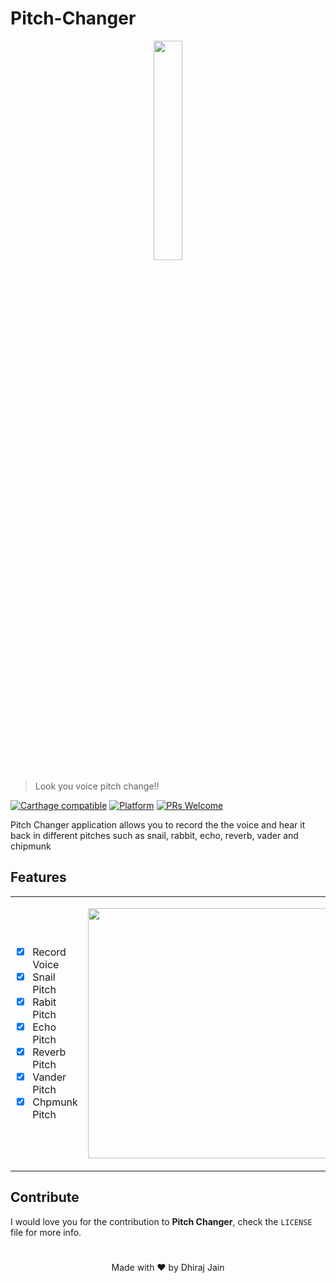 # Pitch-Changer
<p align="center"><img width=30% src="https://user-images.githubusercontent.com/54300222/84586682-38c57b80-addf-11ea-9739-ba088322110b.png"></p>

> Look you voice pitch change!!

[![Carthage compatible](https://img.shields.io/badge/Carthage-compatible-4BC51D.svg?style=flat)](https://github.com/Carthage/Carthage)
[![Platform](https://img.shields.io/cocoapods/p/LFAlertController.svg?style=flat)](http://cocoapods.org/pods/LFAlertController)
[![PRs Welcome](https://img.shields.io/badge/PRs-welcome-brightgreen.svg?style=flat-square)](http://makeapullrequest.com)

Pitch Changer application allows you to record the the voice and hear it back in different pitches such as snail, rabbit, echo, reverb, vader and chipmunk



## Features

<table border="0">
<tr>
<td>

- [x] Record Voice
- [x] Snail Pitch 
- [x] Rabit Pitch
- [x] Echo Pitch
- [x] Reverb Pitch
- [x] Vander Pitch
- [x] Chpmunk Pitch

</td>
<td>
<p align="center"><img src="https://user-images.githubusercontent.com/54300222/84601261-74def780-ae44-11ea-9211-d849396fb6c1.gif" height="400"/></p>
</td>
</tr>
</table>

## Contribute

I would love you for the contribution to **Pitch Changer**, check the ``LICENSE`` file for more info.

# 

<p align="center" >Made with ❤️ by Dhiraj Jain</p>